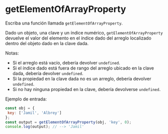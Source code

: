 # getElementOfArrayProperty

Escriba una función llamada `getElementOfArrayProperty`.

Dado un objeto, una clave y un índice numérico, `getElementOfArrayProperty`
devuelve el valor del elemento en el índice dado del arreglo localizado dentro
del objeto dado en la clave dada.

Notas:

- Si el arreglo está vacío, debería devolver `undefined`.
- Si el índice dado está fuera de rango del arreglo ubicado en la clave dada,
  debería devolver `undefined`.
- Si la propiedad en la clave dada no es un arreglo, debería devolver
  `undefined`.
- Si no hay ninguna propiedad en la clave, debería devolverse `undefined`.

Ejemplo de entrada:

```js
const obj = {
 key: ['Jamil', 'Albrey']
};
const output = getElementOfArrayProperty(obj, 'key', 0);
console.log(output); // --> 'Jamil'
```

